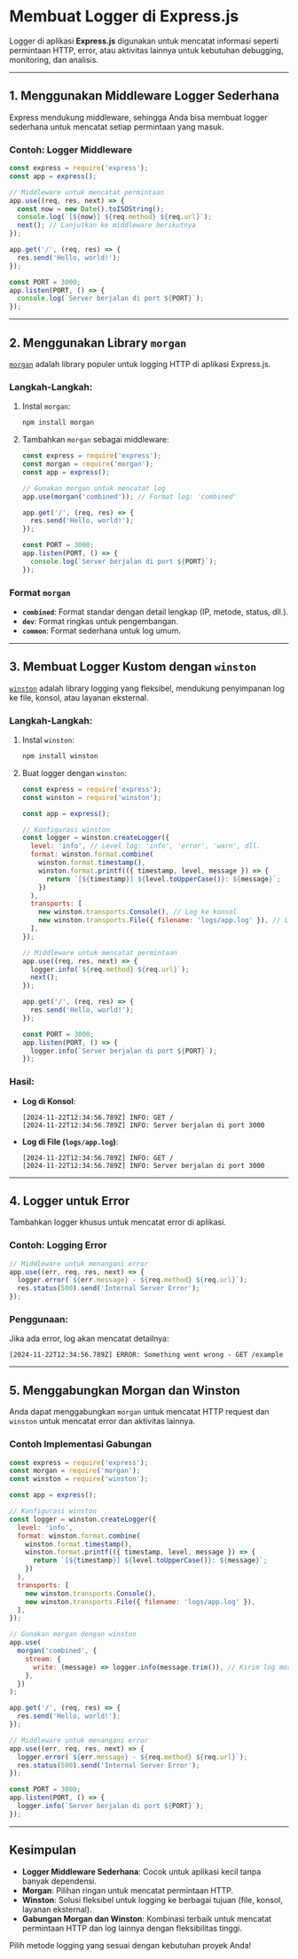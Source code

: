 
# Membuat Logger di Express.js

Logger di aplikasi **Express.js** digunakan untuk mencatat informasi seperti permintaan HTTP, error, atau aktivitas lainnya untuk kebutuhan debugging, monitoring, dan analisis.

---

## **1. Menggunakan Middleware Logger Sederhana**

Express mendukung middleware, sehingga Anda bisa membuat logger sederhana untuk mencatat setiap permintaan yang masuk.

### **Contoh: Logger Middleware**
```javascript
const express = require('express');
const app = express();

// Middleware untuk mencatat permintaan
app.use((req, res, next) => {
  const now = new Date().toISOString();
  console.log(`[${now}] ${req.method} ${req.url}`);
  next(); // Lanjutkan ke middleware berikutnya
});

app.get('/', (req, res) => {
  res.send('Hello, world!');
});

const PORT = 3000;
app.listen(PORT, () => {
  console.log(`Server berjalan di port ${PORT}`);
});
```

---

## **2. Menggunakan Library `morgan`**

[`morgan`](https://www.npmjs.com/package/morgan) adalah library populer untuk logging HTTP di aplikasi Express.js.

### **Langkah-Langkah:**
1. Instal `morgan`:
   ```bash
   npm install morgan
   ```

2. Tambahkan `morgan` sebagai middleware:
   ```javascript
   const express = require('express');
   const morgan = require('morgan');
   const app = express();

   // Gunakan morgan untuk mencatat log
   app.use(morgan('combined')); // Format log: 'combined'

   app.get('/', (req, res) => {
     res.send('Hello, world!');
   });

   const PORT = 3000;
   app.listen(PORT, () => {
     console.log(`Server berjalan di port ${PORT}`);
   });
   ```

### **Format `morgan`**
- **`combined`**: Format standar dengan detail lengkap (IP, metode, status, dll.).
- **`dev`**: Format ringkas untuk pengembangan.
- **`common`**: Format sederhana untuk log umum.

---

## **3. Membuat Logger Kustom dengan `winston`**

[`winston`](https://www.npmjs.com/package/winston) adalah library logging yang fleksibel, mendukung penyimpanan log ke file, konsol, atau layanan eksternal.

### **Langkah-Langkah:**
1. Instal `winston`:
   ```bash
   npm install winston
   ```

2. Buat logger dengan `winston`:
   ```javascript
   const express = require('express');
   const winston = require('winston');

   const app = express();

   // Konfigurasi winston
   const logger = winston.createLogger({
     level: 'info', // Level log: 'info', 'error', 'warn', dll.
     format: winston.format.combine(
       winston.format.timestamp(),
       winston.format.printf(({ timestamp, level, message }) => {
         return `[${timestamp}] ${level.toUpperCase()}: ${message}`;
       })
     ),
     transports: [
       new winston.transports.Console(), // Log ke konsol
       new winston.transports.File({ filename: 'logs/app.log' }), // Log ke file
     ],
   });

   // Middleware untuk mencatat permintaan
   app.use((req, res, next) => {
     logger.info(`${req.method} ${req.url}`);
     next();
   });

   app.get('/', (req, res) => {
     res.send('Hello, world!');
   });

   const PORT = 3000;
   app.listen(PORT, () => {
     logger.info(`Server berjalan di port ${PORT}`);
   });
   ```

### **Hasil:**
- **Log di Konsol**:
  ```
  [2024-11-22T12:34:56.789Z] INFO: GET /
  [2024-11-22T12:34:56.789Z] INFO: Server berjalan di port 3000
  ```

- **Log di File (`logs/app.log`)**:
  ```
  [2024-11-22T12:34:56.789Z] INFO: GET /
  [2024-11-22T12:34:56.789Z] INFO: Server berjalan di port 3000
  ```

---

## **4. Logger untuk Error**

Tambahkan logger khusus untuk mencatat error di aplikasi.

### **Contoh: Logging Error**
```javascript
// Middleware untuk menangani error
app.use((err, req, res, next) => {
  logger.error(`${err.message} - ${req.method} ${req.url}`);
  res.status(500).send('Internal Server Error');
});
```

### **Penggunaan:**
Jika ada error, log akan mencatat detailnya:
```
[2024-11-22T12:34:56.789Z] ERROR: Something went wrong - GET /example
```

---

## **5. Menggabungkan Morgan dan Winston**

Anda dapat menggabungkan `morgan` untuk mencatat HTTP request dan `winston` untuk mencatat error dan aktivitas lainnya.

### **Contoh Implementasi Gabungan**
```javascript
const express = require('express');
const morgan = require('morgan');
const winston = require('winston');

const app = express();

// Konfigurasi winston
const logger = winston.createLogger({
  level: 'info',
  format: winston.format.combine(
    winston.format.timestamp(),
    winston.format.printf(({ timestamp, level, message }) => {
      return `[${timestamp}] ${level.toUpperCase()}: ${message}`;
    })
  ),
  transports: [
    new winston.transports.Console(),
    new winston.transports.File({ filename: 'logs/app.log' }),
  ],
});

// Gunakan morgan dengan winston
app.use(
  morgan('combined', {
    stream: {
      write: (message) => logger.info(message.trim()), // Kirim log morgan ke winston
    },
  })
);

app.get('/', (req, res) => {
  res.send('Hello, world!');
});

// Middleware untuk menangani error
app.use((err, req, res, next) => {
  logger.error(`${err.message} - ${req.method} ${req.url}`);
  res.status(500).send('Internal Server Error');
});

const PORT = 3000;
app.listen(PORT, () => {
  logger.info(`Server berjalan di port ${PORT}`);
});
```

---

## **Kesimpulan**

- **Logger Middleware Sederhana**: Cocok untuk aplikasi kecil tanpa banyak dependensi.
- **Morgan**: Pilihan ringan untuk mencatat permintaan HTTP.
- **Winston**: Solusi fleksibel untuk logging ke berbagai tujuan (file, konsol, layanan eksternal).
- **Gabungan Morgan dan Winston**: Kombinasi terbaik untuk mencatat permintaan HTTP dan log lainnya dengan fleksibilitas tinggi.

Pilih metode logging yang sesuai dengan kebutuhan proyek Anda!
